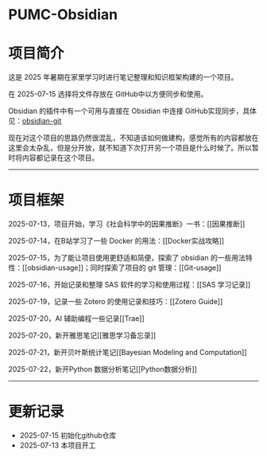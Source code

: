 # PUMC-Obsidian

# 项目简介

这是 2025 年暑期在家里学习时进行笔记整理和知识框架构建的一个项目。

在 2025-07-15 选择将文件存放在 GitHub中以方便同步和使用。

Obsidian 的插件中有一个可用与直接在 Obsidian 中连接 GitHub实现同步，具体见：[obsidian-git](https://github.com/Vinzent03/obsidian-git)

现在对这个项目的思路仍然很混乱，不知道该如何做建构，感觉所有的内容都放在这里会太杂乱，但是分开放，就不知道下次打开另一个项目是什么时候了。所以暂时将内容都记录在这个项目。

---
# 项目框架

2025-07-13，项目开始，学习《社会科学中的因果推断》一书：[[因果推断]]

2025-07-14，在B站学习了一些 Docker 的用法：[[Docker实战攻略]]

2025-07-15，为了能让项目使用更舒适和简便，探索了 obsidian 的一些用法特性：[[obsidian-usage]]；同时探索了项目的 git 管理：[[Git-usage]]

2025-07-16，开始记录和整理 SAS 软件的学习和使用过程：[[SAS 学习记录]]

2025-07-19，记录一些 Zotero 的使用记录和技巧：[[Zotero Guide]]

2025-07-20，AI 辅助编程一些记录[[Trae]]

2025-07-20，新开雅思笔记[[雅思学习备忘录]]

2025-07-21，新开贝叶斯统计笔记[[Bayesian Modeling and Computation]]

2025-07-22，新开Python 数据分析笔记[[Python数据分析]]

---
# 更新记录

- 2025-07-15 初始化github仓库
- 2025-07-13 本项目开工

